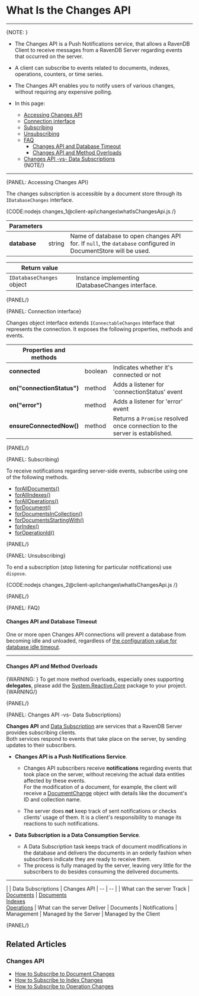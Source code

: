 # What Is the Changes API

---

{NOTE: }

* The Changes API is a Push Notifications service, that allows a RavenDB Client to 
  receive messages from a RavenDB Server regarding events that occurred on the server.  
* A client can subscribe to events related to documents, indexes, operations, counters, or time series.  
* The Changes API enables you to notify users of various changes, without requiring 
  any expensive polling.  

* In this page:  
  * [Accessing Changes API](../../client-api/changes/what-is-changes-api#accessing-changes-api)  
  * [Connection interface](../../client-api/changes/what-is-changes-api#connection-interface)  
  * [Subscribing](../../client-api/changes/what-is-changes-api#subscribing)  
  * [Unsubscribing](../../client-api/changes/what-is-changes-api#unsubscribing)  
  * [FAQ](../../client-api/changes/what-is-changes-api#faq)  
     * [Changes API and Database Timeout](../../client-api/changes/what-is-changes-api#changes-api-and-database-timeout)  
     * [Changes API and Method Overloads](../../client-api/changes/what-is-changes-api#changes-api-and-method-overloads)  
  * [Changes API -vs- Data Subscriptions](../../client-api/changes/what-is-changes-api#changes-api--vs--data-subscriptions)  
{NOTE/}

---

{PANEL: Accessing Changes API}

The changes subscription is accessible by a document store through its `IDatabaseChanges` interface.

{CODE:nodejs changes_1@client-api\changes\whatIsChangesApi.js /}

| Parameters | | |
| ------------- | ------------- | ----- |
| **database** | string | Name of database to open changes API for. If `null`, the `database` configured in DocumentStore will be used. |

| Return value | |
| ------------- | ----- |
| `IDatabaseChanges` object | Instance implementing IDatabaseChanges interface. |

{PANEL/}

{PANEL: Connection interface}

Changes object interface extends `IConnectableChanges` interface that represents the connection. It exposes the following properties, methods and events.

| Properties and methods | | |
| ------------- | ------------- | ----- |
| **connected** | boolean | Indicates whether it's connected or not |
| **on("connectionStatus")** | method | Adds a listener for 'connectionStatus' event |
| **on("error")** | method | Adds a listener for 'error' event | 
| **ensureConnectedNow()** | method | Returns a `Promise` resolved once connection to the server is established. | 

{PANEL/}

{PANEL: Subscribing}

To receive notifications regarding server-side events, subscribe using one of the following methods.  

- [forAllDocuments()](../../client-api/changes/how-to-subscribe-to-document-changes#foralldocuments)
- [forAllIndexes()](../../client-api/changes/how-to-subscribe-to-index-changes#forallindexes)
- [forAllOperations()](../../client-api/changes/how-to-subscribe-to-operation-changes#foralloperations)
- [forDocument()](../../client-api/changes/how-to-subscribe-to-document-changes#fordocument)
- [forDocumentsInCollection()](../../client-api/changes/how-to-subscribe-to-document-changes#fordocumentsincollection)
- [forDocumentsStartingWith()](../../client-api/changes/how-to-subscribe-to-document-changes#fordocumentsstartingwith)
- [forIndex()](../../client-api/changes/how-to-subscribe-to-index-changes#forindex)
- [forOperationId()](../../client-api/changes/how-to-subscribe-to-operation-changes#foroperation)

{PANEL/}

{PANEL: Unsubscribing}

To end a subscription (stop listening for particular notifications) use `dispose`.  

{CODE:nodejs changes_2@client-api\changes\whatIsChangesApi.js /}

{PANEL/}

{PANEL: FAQ}

#### Changes API and Database Timeout

One or more open Changes API connections will prevent a database from becoming 
idle and unloaded, regardless of [the configuration value for database idle timeout](../../server/configuration/database-configuration#databases.maxidletimeinsec).  

---

#### Changes API and Method Overloads

{WARNING: }
To get more method overloads, especially ones supporting **delegates**, please add the 
[System.Reactive.Core](https://www.nuget.org/packages/System.Reactive.Core/) package to your project.  
{WARNING/}

{PANEL/}

{PANEL: Changes API -vs- Data Subscriptions}

**Changes API** and [Data Subscription](../../client-api/data-subscriptions/what-are-data-subscriptions) 
are services that a RavenDB Server provides subscribing clients.  
Both services respond to events that take place on the server, by sending updates 
to their subscribers.  

* **Changes API is a Push Notifications Service**.  
   * Changes API subscribers receive **notifications** regarding events that 
     took place on the server, without receiving the actual data entities 
     affected by these events.  
     For the modification of a document, for example, the client will receive 
     a [DocumentChange](../../client-api/changes/how-to-subscribe-to-document-changes#documentchange) 
     object with details like the document's ID and collection name.  

   * The server does **not** keep track of sent notifications or 
     checks clients' usage of them. It is a client's responsibility 
     to manage its reactions to such notifications.  

* **Data Subscription is a Data Consumption Service**.  
   * A Data Subscription task keeps track of document modifications in the 
     database and delivers the documents in an orderly fashion when subscribers 
     indicate they are ready to receive them. 
   * The process is fully managed by the server, leaving very little for 
     the subscribers to do besides consuming the delivered documents.  

---

|    | Data Subscriptions | Changes API 
| -- | -- | 
| What can the server Track | [Documents](../../client-api/data-subscriptions/what-are-data-subscriptions#documents-processing) | [Documents](../../client-api/changes/how-to-subscribe-to-document-changes) <br> [Indexes](../../client-api/changes/how-to-subscribe-to-index-changes) <br> [Operations](../../client-api/changes/how-to-subscribe-to-operation-changes) 
| What can the server Deliver | Documents | Notifications 
| Management | Managed by the Server | Managed by the Client 


{PANEL/}

## Related Articles

### Changes API

- [How to Subscribe to Document Changes](../../client-api/changes/what-is-changes-api)
- [How to Subscribe to Index Changes](../../client-api/changes/how-to-subscribe-to-index-changes)
- [How to Subscribe to Operation Changes](../../client-api/changes/how-to-subscribe-to-operation-changes)
